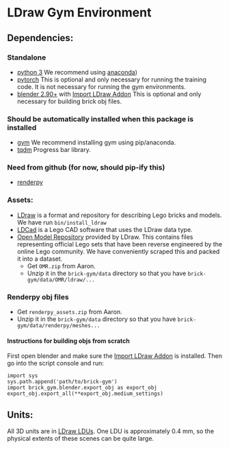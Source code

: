 # LDraw Gym Environment

## Dependencies:
### Standalone
- [python 3](http://www.python.org) We recommend using [anaconda](http://www.anaconda.com))
- [pytorch](http://www.pytorch.org) This is optional and only necessary for running the training code.  It is not necessary for running the gym environments.
- [blender 2.90+](http://www.blender.org) with [Import LDraw Addon](https://github.com/TobyLobster/ImportLDraw) This is optional and only necessary for building brick obj files.

### Should be automatically installed when this package is installed
- [gym](https://github.com/openai/gym) We recommend installing gym using pip/anaconda.
- [tqdm](https://github.com/tqdm/tqdm) Progress bar library.

### Need from github (for now, should pip-ify this)
- [renderpy](https://gitlab.cs.washington.edu/awalsman/renderpy)

### Assets:
- [LDraw](https://www.ldraw.org/) is a format and repository for describing Lego bricks and models.  We have 
run `bin/install_ldraw`
- [LDCad](http://www.melkert.net/LDCad) is a Lego CAD software that uses the LDraw data type.
- [Open Model Repository](https://omr.ldraw.org/) provided by LDraw.  This contains files representing official Lego sets that have been reverse engineered by the online Lego community.  We have conveniently scraped this and packed it into a dataset.
  - Get ```OMR.zip``` from Aaron.
  - Unzip it in the ```brick-gym/data``` directory so that you have ```brick-gym/data/OMR/ldraw/...```

### Renderpy obj files
- Get ```renderpy_assets.zip``` from Aaron.
- Unzip it in the ```brick-gym/data``` directory so that you have ```brick-gym/data/renderpy/meshes...```

#### Instructions for building objs from scratch
First open blender and make sure the [Import LDraw Addon](https://github.com/TobyLobster/ImportLDraw) is installed.  Then go into the script console and run:
```
import sys
sys.path.append('path/to/brick-gym')
import brick_gym.blender.export_obj as export_obj
export_obj.export_all(**export_obj.medium_settings)
```

## Units:
All 3D units are in [LDraw LDUs](http://www.ldraw.org/article/218.html).  One LDU is approximately 0.4 mm, so the physical extents of these scenes can be quite large.
